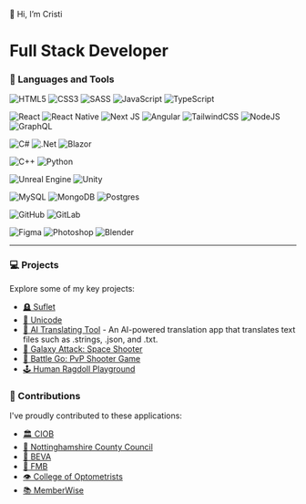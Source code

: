 👋 Hi, I’m Cristi

# Full Stack Developer

### 🧰 Languages and Tools

![HTML5](https://img.shields.io/badge/html5-%23E34F26.svg?style=for-the-badge&logo=html5&logoColor=white) ![CSS3](https://img.shields.io/badge/css3-%231572B6.svg?style=for-the-badge&logo=css3&logoColor=white) ![SASS](https://img.shields.io/badge/SASS-hotpink.svg?style=for-the-badge&logo=SASS&logoColor=white) ![JavaScript](https://img.shields.io/badge/JavaScript-F7DF1E?logo=javascript&style=for-the-badge&logoColor=white) ![TypeScript](https://img.shields.io/badge/typescript-%23007ACC.svg?style=for-the-badge&logo=typescript&logoColor=white)

![React](https://img.shields.io/badge/react-%2320232a.svg?style=for-the-badge&logo=react&logoColor=%2361DAFB) ![React Native](https://img.shields.io/badge/React_Native-%2320232a.svg?logo=react&style=for-the-badge&logoColor=white) ![Next JS](https://img.shields.io/badge/Next-black?style=for-the-badge&logo=next.js) ![Angular](https://img.shields.io/badge/angular-%23DD0031.svg?style=for-the-badge&logo=angular&logoColor=white) ![TailwindCSS](https://img.shields.io/badge/tailwindcss-%2338B2AC.svg?style=for-the-badge&logo=tailwind-css&logoColor=white) ![NodeJS](https://img.shields.io/badge/node.js-6DA55F?style=for-the-badge&logo=node.js&logoColor=white) ![GraphQL](https://img.shields.io/badge/-GraphQL-E10098?style=for-the-badge&logo=graphql&logoColor=white)

![C#](https://img.shields.io/badge/c%23-%23239120.svg?style=for-the-badge&logo=csharp&logoColor=white) ![.Net](https://img.shields.io/badge/.NET-5C2D91?style=for-the-badge&logo=.net&logoColor=white) ![Blazor](https://img.shields.io/badge/Blazor-512BD4?logo=blazor&style=for-the-badge&logoColor=white)

![C++](https://img.shields.io/badge/C++-%2300599C.svg?logo=c%2B%2B&style=for-the-badge&logoColor=white) ![Python](https://img.shields.io/badge/Python-3776AB?logo=python&style=for-the-badge&logoColor=white)

![Unreal Engine](https://img.shields.io/badge/Unreal%20Engine-%23313131.svg?logo=unrealengine&style=for-the-badge&logoColor=white) ![Unity](https://img.shields.io/badge/Unity-%23000000.svg?logo=unity&style=for-the-badge&logoColor=white)

![MySQL](https://img.shields.io/badge/MySQL-4479A1?logo=mysql&style=for-the-badge&logoColor=white) ![MongoDB](https://img.shields.io/badge/MongoDB-%234ea94b.svg?style=for-the-badge&logo=mongodb&logoColor=white) ![Postgres](https://img.shields.io/badge/postgres-%23316192.svg?style=for-the-badge&logo=postgresql&logoColor=white)

![GitHub](https://img.shields.io/badge/GitHub-%23121011.svg?logo=github&style=for-the-badge&logoColor=white) ![GitLab](https://img.shields.io/badge/GitLab-FC6D26?logo=gitlab&style=for-the-badge&logoColor=white)

![Figma](https://img.shields.io/badge/figma-%23F24E1E.svg?style=for-the-badge&logo=figma&logoColor=white) ![Photoshop](https://img.shields.io/badge/adobe%20photoshop-%2331A8FF.svg?style=for-the-badge&logo=adobe%20photoshop&logoColor=white) ![Blender](https://img.shields.io/badge/Blender-%23F5792A.svg?logo=blender&style=for-the-badge&logoColor=white)

---

### 💻 Projects
Explore some of my key projects:

- [🪦 Suflet](https://suflet.md/)
- [🥼 Unicode](https://unicode.md/en)
- [🔧 AI Translating Tool](https://ai-translating-tool.vercel.app/) - An AI-powered translation app that translates text files such as .strings, .json, and .txt.
- [🚀 Galaxy Attack: Space Shooter](https://apps.apple.com/md/app/galaxy-attack-space-shooter/id6443487632)
- [🔫 Battle Go: PvP Shooter Game](https://apps.apple.com/md/app/battle-go-pvp-shooter-game/id6444125410)
- [🕹️ Human Ragdoll Playground](https://apps.apple.com/md/app/human-ragdoll-playground/id6444488412)

### 🤝 Contributions
I've proudly contributed to these applications:

- [🏛️ CIOB](https://play.google.com/store/apps/details?id=org.ciob.app)
- [📱 Nottinghamshire County Council](https://play.google.com/store/apps/details?id=uk.gov.nottinghamshire.app)
- [🐎 BEVA](https://play.google.com/store/apps/details?id=uk.org.beva)
- [🏡 FMB](https://play.google.com/store/apps/details?id=uk.and.fmb)
- [👁️ College of Optometrists](https://play.google.com/store/apps/details?id=org.college_optometrists.app)
- [📚 MemberWise](https://play.google.com/store/apps/details?id=uk.org.memberwise.app)
